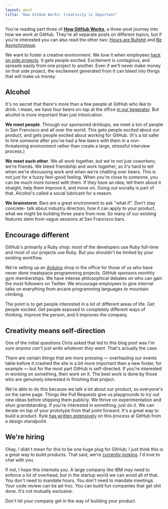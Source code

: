 ```yaml
---
layout: post
title: "How GitHub Works: Creativity is Important"
---
```


<div class="aside">

  You're reading part three of <strong><a href="/posts/how-github-works">How
  GitHub Works</a></strong>, a three-post journey into how we work at GitHub.
  They're all separate posts on different topics, but if you're interested you
  can also read the other two: <a href="/posts/how-github-works-hours/">Hours
  are Bullshit</a> and <a href="/posts/how-github-works-asynchronous/">Be
  Asynchronous</a>.

</div>

We want to foster a creative environment. We love it when employees [hack on
side projects][projects]. It gets people excited. Excitement is contagious, and
spreads easily from one project to another. Even if we'll never make money on
that side project, the excitement generated from it can bleed into things that
*will* make us money.

## Alcohol

It's no secret that there's more than a few people at GitHub who like to drink.
I mean, we have four beers on-tap at the office [in our kegerator][kegerator].
But alcohol is more important than just intoxication.

**We meet people**. Through our sponsored drinkups, we meet a ton of people in
San Francisco and all over the world. This gets people excited about our
product, and gets people excited about working for GitHub. (It's a *lot* safer
to hire someone after you've had a few beers with them in a non-threatening
environment rather than create a large, stressful interview process.)

**We meet each other**. We all work together, but we're not just coworkers;
we're friends. We bleed friendship and work together, so it's hard to tell when
we're discussing work and when we're chatting over beers. This is not just for
a fuzzy feel-good feeling. When you're close to someone, you can be much more
honest with them. If they have an idea, tell them about it straight, help them
improve it, and move on. Going out socially is part of that. Alcohol's called a
social lubricant for a reason.

**We brainstorm**. Bars are a great environment to ask "what if". Don't stay
concrete- talk about industry direction, how it can apply to your product, what
we might be building three years from now. So many of our existing features
stem from vague sessions at San Francisco bars.

## Encourage different

GitHub's primarily a Ruby shop: most of the developers use Ruby full-time and
most of our projects use Ruby. But you shouldn't be limited by your existing
workflow.

We're setting up an [Arduino][arduino] shop in the office for those of us who
have never done meatspace programming projects. GitHub sponsors monthly gym
memberships. We have intense philosophical debates on who can gain the most
followers on Twitter. We encourage employees to give internal talks on
everything from arcane programming languages to mountain climbing.

The point is to get people interested in a lot of different areas of life. Get
people excited. Get people exposed to completely different ways of thinking.
Improve the person, and it improves the company.

## Creativity means self-direction

One of the initial questions Chris asked that led to this blog post was *I'm
sure anyone can't just write whatever they want.* That's actually the case.

There are certain things that are more pressing — overhauling our events table
before it crashed the site is a bit more important than a new footer, for
example — but for the most part GitHub is self-directed. If you're interested
in working on something, then work on it. The best work is done by those who
are genuinely interested in finishing that project.

We're able to do this because we talk a lot about our product, so everyone's on
the same page. Things like Pull Requests give us playgrounds to try out new
ideas before shipping them publicly. We thrive on experimentation and shun
grandstanding. If you're interested in something, just do it. We can iterate on
top of your prototype from that point forward. It's a great way to build a
product. Kyle [has written extensively][kyle] on this process at GitHub from a
design standpoint.

## We're hiring

Okay, I didn't mean for this to be one huge plug for GitHub; I just think this
is a great way to build products. That said, we're [currently looking][job].
I'd love to chat with you.

If not, I hope this interests you. A large company like IBM may need to enforce
a lot of overhead, but in the startup world we can avoid all of that.  You
don't need to mandate hours. You don't need to mandate meetings. Your code
review can be ad-hoc. You can build fun companies that get shit done. It's not
mutually exclusive.

Don't let your company get in the way of building your product.

[projects]: http://zachholman.com/posts/why-github-hacks-on-side-projects
[kegerator]: http://octobeer.me
[arduino]: http://www.arduino.cc/
[kyle]: http://warpspire.com/posts/product-design/
[job]: http://jobs.github.com/positions/57399522-bc8c-11e0-97f5-2d88e8abe86c
